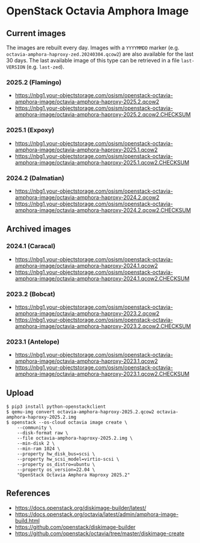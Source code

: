 # OpenStack Octavia Amphora Image

## Current images

The images are rebuilt every day. Images with a `YYYYMMDD` marker (e.g. `octavia-amphora-haproxy-zed.20240304.qcow2`)
are also available for the last 30 days. The last available image of this type can be retrieved in a file `last-VERSION` (e.g. `last-zed`).

### 2025.2 (Flamingo)

* https://nbg1.your-objectstorage.com/osism/openstack-octavia-amphora-image/octavia-amphora-haproxy-2025.2.qcow2
* https://nbg1.your-objectstorage.com/osism/openstack-octavia-amphora-image/octavia-amphora-haproxy-2025.2.qcow2.CHECKSUM

### 2025.1 (Expoxy)

* https://nbg1.your-objectstorage.com/osism/openstack-octavia-amphora-image/octavia-amphora-haproxy-2025.1.qcow2
* https://nbg1.your-objectstorage.com/osism/openstack-octavia-amphora-image/octavia-amphora-haproxy-2025.1.qcow2.CHECKSUM

### 2024.2 (Dalmatian)

* https://nbg1.your-objectstorage.com/osism/openstack-octavia-amphora-image/octavia-amphora-haproxy-2024.2.qcow2
* https://nbg1.your-objectstorage.com/osism/openstack-octavia-amphora-image/octavia-amphora-haproxy-2024.2.qcow2.CHECKSUM

## Archived images

### 2024.1 (Caracal)

* https://nbg1.your-objectstorage.com/osism/openstack-octavia-amphora-image/octavia-amphora-haproxy-2024.1.qcow2
* https://nbg1.your-objectstorage.com/osism/openstack-octavia-amphora-image/octavia-amphora-haproxy-2024.1.qcow2.CHECKSUM

### 2023.2 (Bobcat)

* https://nbg1.your-objectstorage.com/osism/openstack-octavia-amphora-image/octavia-amphora-haproxy-2023.2.qcow2
* https://nbg1.your-objectstorage.com/osism/openstack-octavia-amphora-image/octavia-amphora-haproxy-2023.2.qcow2.CHECKSUM

### 2023.1 (Antelope)

* https://nbg1.your-objectstorage.com/osism/openstack-octavia-amphora-image/octavia-amphora-haproxy-2023.1.qcow2
* https://nbg1.your-objectstorage.com/osism/openstack-octavia-amphora-image/octavia-amphora-haproxy-2023.1.qcow2.CHECKSUM

## Upload

```
$ pip3 install python-openstackclient
$ qemu-img convert octavia-amphora-haproxy-2025.2.qcow2 octavia-amphora-haproxy-2025.2.img
$ openstack --os-cloud octavia image create \
    --community \
    --disk-format raw \
    --file octavia-amphora-haproxy-2025.2.img \
    --min-disk 2 \
    --min-ram 1024 \
    --property hw_disk_bus=scsi \
    --property hw_scsi_model=virtio-scsi \
    --property os_distro=ubuntu \
    --property os_version=22.04 \
    "OpenStack Octavia Amphora Haproxy 2025.2"
```

## References

* https://docs.openstack.org/diskimage-builder/latest/
* https://docs.openstack.org/octavia/latest/admin/amphora-image-build.html
* https://github.com/openstack/diskimage-builder
* https://github.com/openstack/octavia/tree/master/diskimage-create
